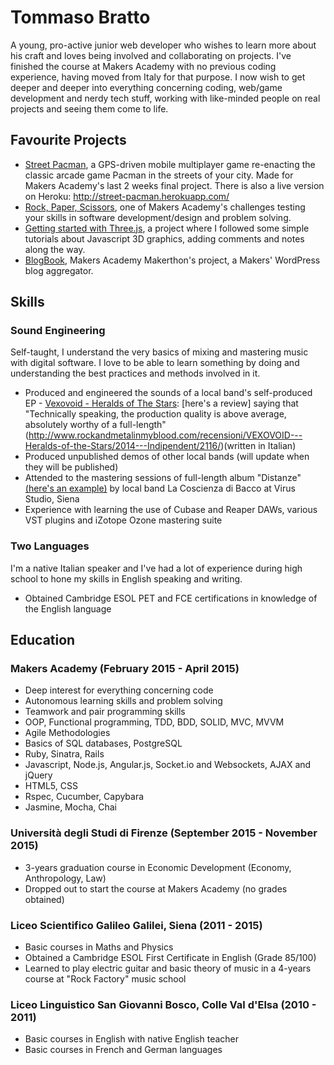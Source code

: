 # Tommaso Bratto

A young, pro-active junior web developer who wishes to learn more about his craft and loves being involved and collaborating on projects. I've finished the course at Makers Academy with no previous coding experience, having moved from Italy for that purpose.
I now wish to get deeper and deeper into everything concerning coding, web/game development and nerdy tech stuff, working with like-minded people on real projects and seeing them come to life.

## Favourite Projects

- [Street Pacman](https://github.com/tommasobratto/pacman-clientside), a GPS-driven mobile multiplayer game re-enacting the classic arcade game Pacman in the streets of your city. Made for Makers Academy's last 2 weeks final project. There is also a live version on Heroku: http://street-pacman.herokuapp.com/
- [Rock, Paper, Scissors](https://github.com/tommasobratto/rock_paper_scissors-challenge), one of Makers Academy's challenges testing your skills in software development/design and problem solving.
- [Getting started with Three.js](https://github.com/tommasobratto/Getting-started-with-Three.js), a project where I followed some simple tutorials about Javascript 3D graphics, adding comments and notes along the way.
- [BlogBook](https://github.com/GruntingUnicorns/blogbook), Makers Academy Makerthon's project, a Makers' WordPress blog aggregator.

## Skills

### Sound Engineering

Self-taught, I understand the very basics of mixing and mastering music with digital software. I love to be able to learn something by doing and understanding the best practices and methods involved in it.

- Produced and engineered the sounds of a local band's self-produced EP - [Vexovoid - Heralds of The Stars](https://www.youtube.com/watch?v=VOzcgVoXehI): [here's a review] saying that "Technically speaking, the production quality is above average, absolutely worthy of a full-length"(http://www.rockandmetalinmyblood.com/recensioni/VEXOVOID---Heralds-of-the-Stars/2014---Indipendent/2116/)(written in Italian)
- Produced unpublished demos of other local bands (will update when they will be published)
- Attended to the mastering sessions of full-length album "Distanze" [(here's an example)](https://www.youtube.com/watch?v=4IFdkGaWHwI) by local band La Coscienza di Bacco at Virus Studio, Siena
- Experience with learning the use of Cubase and Reaper DAWs, various VST plugins and iZotope Ozone mastering suite

### Two Languages

I'm a native Italian speaker and I've had a lot of experience during high school to hone my skills in English speaking and writing.

- Obtained Cambridge ESOL PET and FCE certifications in knowledge of the English language

## Education

### Makers Academy (February 2015 - April 2015)

- Deep interest for everything concerning code
- Autonomous learning skills and problem solving
- Teamwork and pair programming skills
- OOP, Functional programming, TDD, BDD, SOLID, MVC, MVVM
- Agile Methodologies
- Basics of SQL databases, PostgreSQL
- Ruby, Sinatra, Rails
- Javascript, Node.js, Angular.js, Socket.io and Websockets, AJAX and jQuery
- HTML5, CSS
- Rspec, Cucumber, Capybara
- Jasmine, Mocha, Chai

### Università degli Studi di Firenze (September 2015 - November 2015)

- 3-years graduation course in Economic Development (Economy, Anthropology, Law)
- Dropped out to start the course at Makers Academy (no grades obtained)

### Liceo Scientifico Galileo Galilei, Siena (2011 - 2015)

- Basic courses in Maths and Physics
- Obtained a Cambridge ESOL First Certificate in English (Grade 85/100)
- Learned to play electric guitar and basic theory of music in a 4-years course at "Rock Factory" music school

### Liceo Linguistico San Giovanni Bosco, Colle Val d'Elsa (2010 - 2011)

- Basic courses in English with native English teacher
- Basic courses in French and German languages
